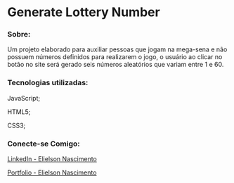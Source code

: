 # Generate Lottery Number

### Sobre:
Um projeto elaborado para auxiliar pessoas que jogam na mega-sena e não possuem números definidos para realizarem o jogo, o usuário ao clicar no botão no site será gerado seis números aleatórios que variam entre 1 e 60.

### Tecnologias utilizadas:
JavaScript;

HTML5;

CSS3;

### Conecte-se Comigo: 
[LinkedIn - Elielson Nascimento](https://www.linkedin.com/in/elielsondev/)

[Portfolio - Elielson Nascimento](https://elielsondev.github.io/my-portfolio)
